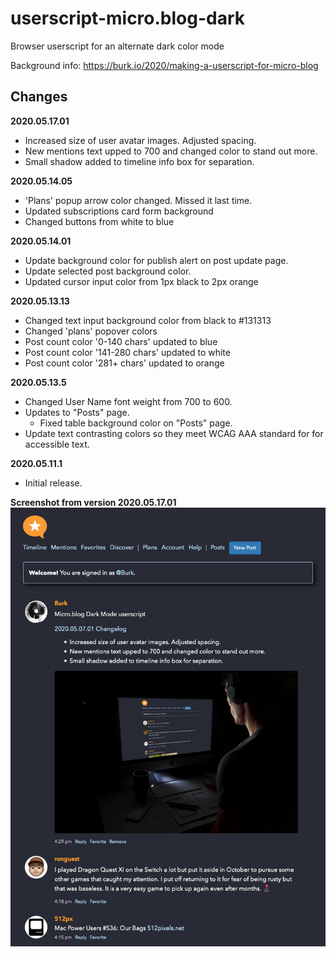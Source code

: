 # userscript-micro.blog-dark
Browser userscript for an alternate dark color mode


Background info: https://burk.io/2020/making-a-userscript-for-micro-blog

## Changes



**2020.05.17.01**
- Increased size of user avatar images. Adjusted spacing.
- New mentions text upped to 700 and changed color to stand out more.
- Small shadow added to timeline info box for separation.

**2020.05.14.05**
- 'Plans' popup arrow color changed. Missed it last time.
- Updated subscriptions card form background
- Changed buttons from white to blue

**2020.05.14.01**
- Update background color for publish alert on post update page.
- Update selected post background color.
- Updated cursor input color from 1px black to 2px orange

**2020.05.13.13**
- Changed text input background color from black to #131313
- Changed 'plans' popover colors
- Post count color '0-140 chars' updated to blue
- Post count color '141-280 chars' updated to white
- Post count color '281+ chars' updated to orange

**2020.05.13.5**
- Changed User Name font weight from 700 to 600.
- Updates to "Posts" page.
    - Fixed table background color on "Posts" page.
- Update text contrasting colors so they meet WCAG AAA standard for for accessible text.

**2020.05.11.1**
- Initial release.


**Screenshot from version 2020.05.17.01**
![Screenshot from version 2020.05.17.01](https://github.com/jasonburk/userscript-micro.blog-dark/blob/master/userscript-mb-example.png)